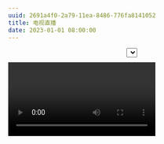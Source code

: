 ```yaml
---
uuid: 2691a4f0-2a79-11ea-8486-776fa8141052
title: 电视直播
date: 2023-01-01 08:00:00
---
```


<link rel="stylesheet" href="//cdn.bootcdn.net/ajax/libs/video.js/7.6.0/video-js.min.css"><select id="selector" style="display:block;margin:10px auto"></select><video id="player" class="video-js vjs-big-play-centered vjs-16-9" autoplay controls preload="auto" data-setup="{}"><p class="vjs-no-js">To view this video please enable JavaScript, and consider upgrading to a web browser that <a href="//videojs.com/html5-video-support/" target="_blank">supports HTML5 video</a></p></video><script src="//cdn.bootcdn.net/ajax/libs/jquery/1.12.4/jquery.min.js"></script><script src="//cdn.bootcdn.net/ajax/libs/video.js/7.6.0/video.min.js"></script><script src="//cdn.bootcdn.net/ajax/libs/videojs-flash/2.2.0/videojs-flash.min.js"></script><script>var sources=[{name:"全国风景总览",src:"//gcalic.v.myalicdn.com/gc/wgw05_1/index.m3u8?contentid=2820180516001",type:"application/x-mpegURL"}];$(function(){for(var o=videojs("player"),e=sources||[],n="<option>请选择电视频道</option>",c=0;c<e.length;c++)n+='<option value="'+c+'">'+e[c].name+"</option>";$("#selector").append(n).change(function(){o.src(e[+$("#selector").val()])})})</script>
